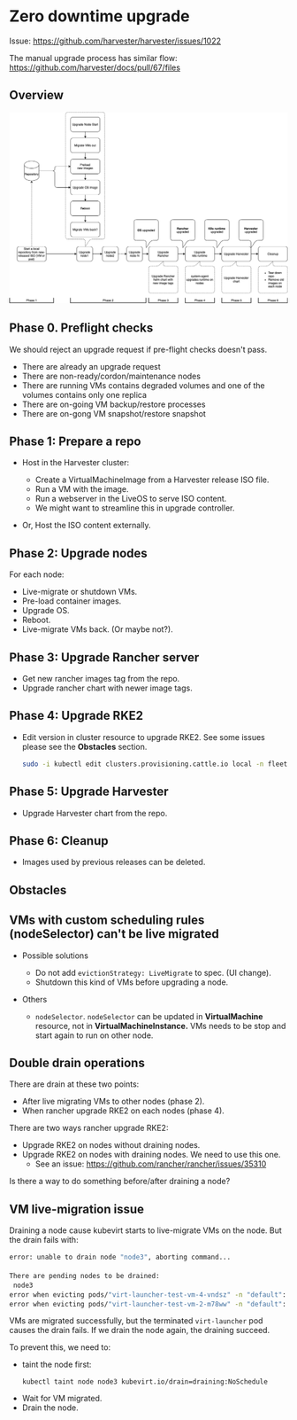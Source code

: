 # Zero downtime upgrade

Issue: https://github.com/harvester/harvester/issues/1022

The manual upgrade process has similar flow: https://github.com/harvester/docs/pull/67/files

## Overview

![overview](1022-upgrade/overview.png)

## Phase 0. Preflight checks

We should reject an upgrade request if pre-flight checks doesn't pass.

- There are already an upgrade request
- There are non-ready/cordon/maintenance nodes
- There are running VMs contains degraded volumes and one of the volumes contains only one replica
- There are on-going VM backup/restore processes
- There are on-gong VM snapshot/restore snapshot

## Phase 1: Prepare a repo

- Host in the Harvester cluster:
    - Create a VirtualMachineImage from a Harvester release ISO file.
    - Run a VM with the image.
    - Run a webserver in the LiveOS to serve ISO content.
    - We might want to streamline this in upgrade controller.

- Or, Host the ISO content externally.


## Phase 2: Upgrade nodes

For each node:

- Live-migrate or shutdown VMs.
- Pre-load container images.
- Upgrade OS.
- Reboot.
- Live-migrate VMs back. (Or maybe not?).

## Phase 3: Upgrade Rancher server

- Get new rancher images tag from the repo.
- Upgrade rancher chart with newer image tags.

## Phase 4: Upgrade RKE2

- Edit version in cluster resource to upgrade RKE2. See some issues please see the **Obstacles** section.
    ```bash
    sudo -i kubectl edit clusters.provisioning.cattle.io local -n fleet-local
    ```


## Phase 5: Upgrade Harvester

- Upgrade Harvester chart from the repo.

## Phase 6: Cleanup

- Images used by previous releases can be deleted.


## Obstacles

## VMs with custom scheduling rules (nodeSelector) can't be live migrated

- Possible solutions
    - Do not add `evictionStrategy: LiveMigrate` to spec. (UI change).
    - Shutdown this kind of VMs before upgrading a node.

- Others
    - `nodeSelector`. `nodeSelector` can be updated in **VirtualMachine** resource, not in **VirtualMachineInstance.** VMs needs to be stop and start again to run on other node.

## Double drain operations

There are drain at these two points:

- After live migrating VMs to other nodes (phase 2).
- When rancher upgrade RKE2 on each nodes (phase 4).

There are two ways rancher upgrade RKE2:

- Upgrade RKE2 on nodes without draining nodes.
- Upgrade RKE2 on nodes with draining nodes. We need to use this one.
    - See an issue: https://github.com/rancher/rancher/issues/35310

Is there a way to do something before/after draining a node?

## VM live-migration issue
Draining a node cause kubevirt starts to live-migrate VMs on the node. But the drain fails with:

```bash
error: unable to drain node "node3", aborting command...

There are pending nodes to be drained:
 node3
error when evicting pods/"virt-launcher-test-vm-4-vndsz" -n "default": This pod has more than one PodDisruptionBudget, which the eviction subresource does not support.
error when evicting pods/"virt-launcher-test-vm-2-m78ww" -n "default": This pod has more than one PodDisruptionBudget, which the eviction subresource does not support.
```

VMs are migrated successfully, but the terminated `virt-launcher` pod causes the drain fails. If we drain the node again, the draining succeed.

To prevent this, we need to:
- taint the node first:
    ```
    kubectl taint node node3 kubevirt.io/drain=draining:NoSchedule
    ```
- Wait for VM migrated.
- Drain the node.
